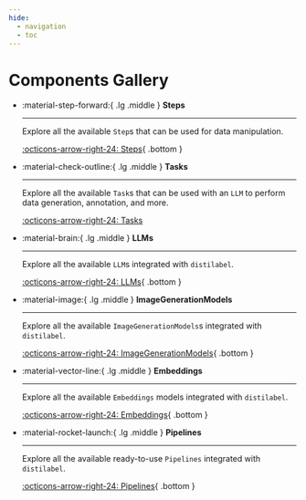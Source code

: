 ```yaml
---
hide:
  - navigation
  - toc
---
```

# Components Gallery

<div class="grid cards" markdown>

-   :material-step-forward:{ .lg .middle } __Steps__

    ---

    Explore all the available `Step`s that can be used for data manipulation.

    [:octicons-arrow-right-24: Steps](steps/index.md){ .bottom }

-   :material-check-outline:{ .lg .middle } __Tasks__

    ---

    Explore all the available `Task`s that can be used with an `LLM` to perform data generation, annotation, and more.

    [:octicons-arrow-right-24: Tasks](tasks/index.md)

-   :material-brain:{ .lg .middle } __LLMs__

    ---

    Explore all the available `LLM`s integrated with `distilabel`.

    [:octicons-arrow-right-24: LLMs](llms/index.md){ .bottom }

-   :material-image:{ .lg .middle } __ImageGenerationModels__

    ---

    Explore all the available `ImageGenerationModels`s integrated with `distilabel`.

    [:octicons-arrow-right-24: ImageGenerationModels](image_generation/index.md){ .bottom }

-   :material-vector-line:{ .lg .middle } __Embeddings__

    ---

    Explore all the available `Embeddings` models integrated with `distilabel`.

    [:octicons-arrow-right-24: Embeddings](embeddings/index.md){ .bottom }

-   :material-rocket-launch:{ .lg .middle } __Pipelines__

    ---

    Explore all the available ready-to-use `Pipelines` integrated with `distilabel`.

    [:octicons-arrow-right-24: Pipelines](pipelines/index.md){ .bottom }

</div>
